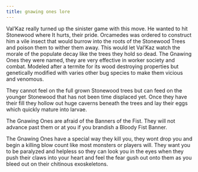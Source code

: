 ```yaml
---
title: gnawing ones lore 
---
```


 Val’Kaz really turned up the sinister game with this move. He wanted to hit Stonewood where It hurts, their pride. Orcamedes was ordered to construct him a vile insect that would burrow into the roots of the Stonewood Trees and poison them to wither them away. This would let  Val’Kaz watch the morale of the populate decay like the trees they hold so dead. The Gnawing Ones they were named, they are very effective in worker society and combat. Modeled after a termite for its wood destroying properties but genetically modified with varies other bug species to make them vicious and venomous.  

They cannot feel on the full grown Stonewood trees but can feed on the younger Stonewood that has not been time displaced yet. Once they have their fill they hollow out huge caverns beneath the trees and lay their eggs which quickly mature into larvae. 

The Gnawing Ones are afraid of the Banners of the Fist. They will not advance past them or at you if you brandish a Bloody Fist Banner. 

The Gnawing Ones have a special way they kill you, they wont drop you and begin a killing blow count like most monsters or players will. They want you to be paralyzed and helpless so they can look you in the eyes when they push their claws into your heart and feel the fear gush out onto them as you bleed out on their chitinous exoskeletons.